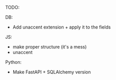 TODO:

DB:
- Add unaccent extension + apply it to the fields

JS:
- make proper structure (it's a mess)
- unaccent

Python:
- Make FastAPI + SQLAlchemy version
